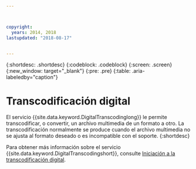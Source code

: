```yaml
---



copyright:
  years: 2014, 2018
lastupdated: "2018-08-17"


---
```


{:shortdesc: .shortdesc}
{:codeblock: .codeblock}
{:screen: .screen}
{:new_window: target="_blank"}
{:pre: .pre}
{:table: .aria-labeledby="caption"}


# Transcodificación digital

El servicio {{site.data.keyword.DigitalTranscodinglong}} le permite transcodificar, o convertir, un archivo multimedia de un formato a otro. La transcodificación normalmente se produce cuando el archivo multimedia no se ajusta al formato deseado o es incompatible con el soporte.
{:shortdesc}

Para obtener más información sobre el servicio {{site.data.keyword.DigitalTranscodingshort}}, consulte [Iniciación a la transcodificación digital](/docs/infrastructure/digital-transcoding/tc_index.html).
